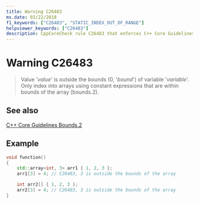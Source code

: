 ```yaml
---
title: Warning C26483
ms.date: 03/22/2018
f1_keywords: ["C26483", "STATIC_INDEX_OUT_OF_RANGE"]
helpviewer_keywords: ["C26483"]
description: CppCoreCheck rule C26483 that enforces C++ Core Guidelines Bounds.2
---
```

# Warning C26483

> Value '*value*' is outside the bounds (0, '*bound*') of variable '*variable*'. Only index into arrays using constant expressions that are within bounds of the array (bounds.2).

## See also

[C++ Core Guidelines Bounds.2](https://github.com/isocpp/CppCoreGuidelines/blob/master/CppCoreGuidelines.md#SS-bounds)

## Example

```cpp
void function()
{
    std::array<int, 3> arr1 { 1, 2, 3 };
    arr1[3] = 4; // C26483, 3 is outside the bounds of the array

    int arr2[] { 1, 2, 3 };
    arr2[3] = 4; // C26483, 3 is outside the bounds of the array
}
```
